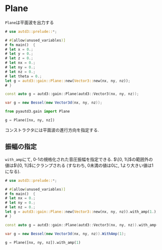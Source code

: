 # Plane

`Plane`は平面波を出力する

```rust
# use autd3::prelude::*;

# #[allow(unused_variables)]
# fn main()  {
# let x = 0.;
# let y = 0.;
# let z = 0.;
# let nx = 0.;
# let ny = 0.;
# let nz = 0.;
# let theta = 0.;
let g = autd3::gain::Plane::new(Vector3::new(nx, ny, nz));
# }
```

```cpp
const auto g = autd3::gain::Plane(autd3::Vector3(nx, ny, nz));
```

```cs
var g = new Bessel(new Vector3d(nx, ny, nz));
```

```python
from pyautd3.gain import Plane

g = Plane([nx, ny, nz])
```

コンストラクタには平面波の進行方向を指定する.

## 振幅の指定

`with_amp`にて, 0-1の規格化された音圧振幅を指定できる.
$\[0, 1\]$の範囲外の値は$\[0, 1\]$にクランプされる (すなわち, $0$未満の値は$0$に, $1$より大きい値は$1$になる).

```rust
# use autd3::prelude::*;

# #[allow(unused_variables)]
# fn main()  {
# let nx = 0.;
# let ny = 0.;
# let nz = 0.;
let g = autd3::gain::Plane::new(Vector3::new(nx, ny, nz)).with_amp(1.);
# }
```

```cpp
const auto g = autd3::gain::Plane(autd3::Vector3(nx, ny, nz)).with_amp(1);
```

```cs
var g = new Bessel(new Vector3d(nx, ny, nz)).WithAmp(1);
```

```python
g = Plane([nx, ny, nz]).with_amp(1)
```
